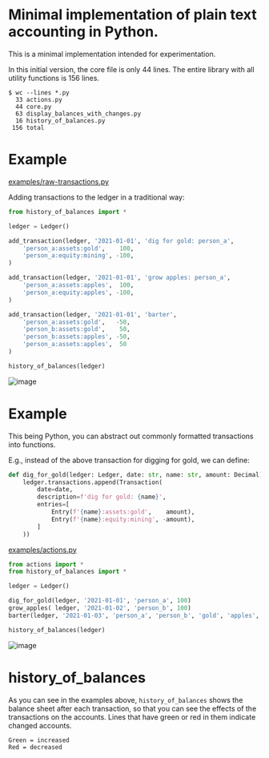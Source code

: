 
# Minimal implementation of plain text accounting in Python.

This is a minimal implementation intended for experimentation.

In this initial version, the core file is only 44 lines. The entire library with all utility functions is 156 lines.

```
$ wc --lines *.py
  33 actions.py
  44 core.py
  63 display_balances_with_changes.py
  16 history_of_balances.py
 156 total
```

# Example

[examples/raw-transactions.py](examples/raw-transactions.py)

Adding transactions to the ledger in a traditional way:

```python
from history_of_balances import *

ledger = Ledger()

add_transaction(ledger, '2021-01-01', 'dig for gold: person_a',
    'person_a:assets:gold',    100,
    'person_a:equity:mining', -100,
)

add_transaction(ledger, '2021-01-01', 'grow apples: person_a',
    'person_a:assets:apples',  100,
    'person_a:equity:apples', -100,
)

add_transaction(ledger, '2021-01-01', 'barter',
    'person_a:assets:gold',   -50,
    'person_b:assets:gold',    50,
    'person_b:assets:apples', -50,
    'person_a:assets:apples',  50
)

history_of_balances(ledger)
```

![image](https://github.com/user-attachments/assets/ec0f9934-63e6-48e6-8fb6-4ec6bcda5e91)

# Example

This being Python, you can abstract out commonly formatted transactions into functions.

E.g., instead of the above transaction for digging for gold, we can define:

```python
def dig_for_gold(ledger: Ledger, date: str, name: str, amount: Decimal):
    ledger.transactions.append(Transaction(
        date=date,
        description=f'dig for gold: {name}',
        entries=[
            Entry(f'{name}:assets:gold',    amount),
            Entry(f'{name}:equity:mining', -amount),
        ]
    ))
```

[examples/actions.py](examples/actions.py)

```python
from actions import *
from history_of_balances import *

ledger = Ledger()

dig_for_gold(ledger, '2021-01-01', 'person_a', 100)
grow_apples( ledger, '2021-01-02', 'person_b', 100)
barter(ledger, '2021-01-03', 'person_a', 'person_b', 'gold', 'apples', 50)

history_of_balances(ledger)
```

![image](https://github.com/user-attachments/assets/4eb8b2b2-e5eb-4aa3-b2c2-8cfb793bff4d)

# history_of_balances

As you can see in the examples above, `history_of_balances` shows the balance sheet after each transaction, so that you can see the effects of the transactions on the accounts.
Lines that have green or red in them indicate changed accounts.

    Green = increased
    Red = decreased
